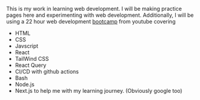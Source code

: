 This is my work in learning web development. I will be making practice pages here and experimenting with web development.
Additionally, I will be using a 22 hour web development [bootcamp](https://www.youtube.com/watch?v=ZxKM3DCV2kE&list=WL&index=30&t=29s) from youtube covering 
- HTML
- CSS
- Javscript
- React
- TailWind CSS
- React Query
- CI/CD with github actions
- Bash
- Node.js
- Next.js
to help me with my learning journey. (Obviously google too)